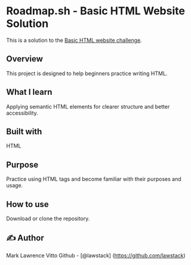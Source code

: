 # Roadmap.sh - Basic HTML Website Solution
This is a solution to the [Basic HTML website challenge](https://roadmap.sh/projects/basic-html-website). 

## Overview
This project is designed to help beginners practice writing HTML.

## What I learn
Applying semantic HTML elements for clearer structure and better accessibility.

## Built with
HTML


## Purpose
Practice using HTML tags and become familiar with their purposes and usage.


## How to use
Download or clone the repository.


## ✍️ Author
 Mark Lawrence Vitto
Github - [@lawstack] (https://github.com/lawstack)
